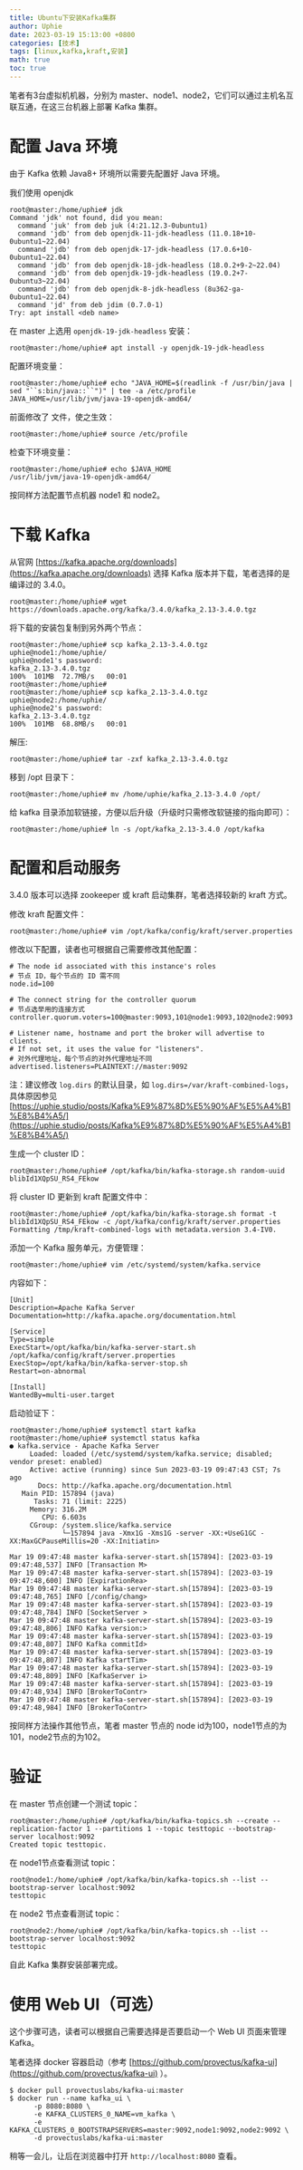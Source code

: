 ```yaml
---
title: Ubuntu下安装Kafka集群
author: Uphie
date: 2023-03-19 15:13:00 +0800
categories: [技术]
tags: [linux,kafka,kraft,安装]
math: true
toc: true
---
```


笔者有3台虚拟机机器，分别为 master、node1、node2，它们可以通过主机名互联互通，在这三台机器上部署 Kafka 集群。

# 配置 Java 环境

由于 Kafka 依赖 Java8+ 环境所以需要先配置好 Java 环境。

我们使用 openjdk
```console
root@master:/home/uphie# jdk
Command 'jdk' not found, did you mean:
  command 'juk' from deb juk (4:21.12.3-0ubuntu1)
  command 'jdb' from deb openjdk-11-jdk-headless (11.0.18+10-0ubuntu1~22.04)
  command 'jdb' from deb openjdk-17-jdk-headless (17.0.6+10-0ubuntu1~22.04)
  command 'jdb' from deb openjdk-18-jdk-headless (18.0.2+9-2~22.04)
  command 'jdb' from deb openjdk-19-jdk-headless (19.0.2+7-0ubuntu3~22.04)
  command 'jdb' from deb openjdk-8-jdk-headless (8u362-ga-0ubuntu1~22.04)
  command 'jd' from deb jdim (0.7.0-1)
Try: apt install <deb name>
```

在 master 上选用 `openjdk-19-jdk-headless` 安装：
```console
root@master:/home/uphie# apt install -y openjdk-19-jdk-headless
```

配置环境变量：
```console
root@master:/home/uphie# echo "JAVA_HOME=$(readlink -f /usr/bin/java | sed "``s:bin/java::``")" | tee -a /etc/profile
JAVA_HOME=/usr/lib/jvm/java-19-openjdk-amd64/
```

前面修改了 文件，使之生效：
```console
root@master:/home/uphie# source /etc/profile
```

检查下环境变量：
```console
root@master:/home/uphie# echo $JAVA_HOME
/usr/lib/jvm/java-19-openjdk-amd64/
```

按同样方法配置节点机器 node1 和 node2。

# 下载 Kafka

从官网 [https://kafka.apache.org/downloads](https://kafka.apache.org/downloads) 选择 Kafka 版本并下载，笔者选择的是编译过的 3.4.0。

```console
root@master:/home/uphie# wget https://downloads.apache.org/kafka/3.4.0/kafka_2.13-3.4.0.tgz
```

将下载的安装包复制到另外两个节点：
```console
root@master:/home/uphie# scp kafka_2.13-3.4.0.tgz uphie@node1:/home/uphie/
uphie@node1's password:
kafka_2.13-3.4.0.tgz                                                                                                                              100%  101MB  72.7MB/s   00:01
root@master:/home/uphie#
root@master:/home/uphie# scp kafka_2.13-3.4.0.tgz uphie@node2:/home/uphie/
uphie@node2's password:
kafka_2.13-3.4.0.tgz                                                                                                                              100%  101MB  68.8MB/s   00:01
```

解压:
```console
root@master:/home/uphie# tar -zxf kafka_2.13-3.4.0.tgz
```

移到 /opt 目录下：
```console
root@master:/home/uphie# mv /home/uphie/kafka_2.13-3.4.0 /opt/
```

给 kafka 目录添加软链接，方便以后升级（升级时只需修改软链接的指向即可）：
```console
root@master:/home/uphie# ln -s /opt/kafka_2.13-3.4.0 /opt/kafka
```

# 配置和启动服务

3.4.0 版本可以选择 zookeeper 或 kraft 启动集群，笔者选择较新的 kraft 方式。


修改 kraft 配置文件：
```console
root@master:/home/uphie# vim /opt/kafka/config/kraft/server.properties
```

修改以下配置，读者也可根据自己需要修改其他配置：
```
# The node id associated with this instance's roles
# 节点 ID，每个节点的 ID 需不同
node.id=100

# The connect string for the controller quorum
# 节点选举用的连接方式
controller.quorum.voters=100@master:9093,101@node1:9093,102@node2:9093

# Listener name, hostname and port the broker will advertise to clients.
# If not set, it uses the value for "listeners".
# 对外代理地址，每个节点的对外代理地址不同
advertised.listeners=PLAINTEXT://master:9092
```

注：建议修改 `log.dirs` 的默认目录，如 `log.dirs=/var/kraft-combined-logs`，具体原因参见 [https://uphie.studio/posts/Kafka%E9%87%8D%E5%90%AF%E5%A4%B1%E8%B4%A5/](https://uphie.studio/posts/Kafka%E9%87%8D%E5%90%AF%E5%A4%B1%E8%B4%A5/)

生成一个 cluster ID：
```
root@master:/home/uphie# /opt/kafka/bin/kafka-storage.sh random-uuid
blibId1XQpSU_RS4_FEkow
```

将 cluster ID 更新到 kraft 配置文件中：
```
root@master:/home/uphie# /opt/kafka/bin/kafka-storage.sh format -t blibId1XQpSU_RS4_FEkow -c /opt/kafka/config/kraft/server.properties
Formatting /tmp/kraft-combined-logs with metadata.version 3.4-IV0.
```

添加一个 Kafka 服务单元，方便管理：
```console
root@master:/home/uphie# vim /etc/systemd/system/kafka.service
```

内容如下：
```
[Unit]
Description=Apache Kafka Server
Documentation=http://kafka.apache.org/documentation.html
 
[Service]
Type=simple
ExecStart=/opt/kafka/bin/kafka-server-start.sh /opt/kafka/config/kraft/server.properties
ExecStop=/opt/kafka/bin/kafka-server-stop.sh
Restart=on-abnormal
 
[Install]
WantedBy=multi-user.target
```

启动验证下：
```console
root@master:/home/uphie# systemctl start kafka
root@master:/home/uphie# systemctl status kafka
● kafka.service - Apache Kafka Server
     Loaded: loaded (/etc/systemd/system/kafka.service; disabled; vendor preset: enabled)
     Active: active (running) since Sun 2023-03-19 09:47:43 CST; 7s ago
       Docs: http://kafka.apache.org/documentation.html
   Main PID: 157894 (java)
      Tasks: 71 (limit: 2225)
     Memory: 316.2M
        CPU: 6.603s
     CGroup: /system.slice/kafka.service
             └─157894 java -Xmx1G -Xms1G -server -XX:+UseG1GC -XX:MaxGCPauseMillis=20 -XX:Initiatin>

Mar 19 09:47:48 master kafka-server-start.sh[157894]: [2023-03-19 09:47:48,537] INFO [Transaction M>
Mar 19 09:47:48 master kafka-server-start.sh[157894]: [2023-03-19 09:47:48,600] INFO [ExpirationRea>
Mar 19 09:47:48 master kafka-server-start.sh[157894]: [2023-03-19 09:47:48,765] INFO [/config/chang>
Mar 19 09:47:48 master kafka-server-start.sh[157894]: [2023-03-19 09:47:48,784] INFO [SocketServer >
Mar 19 09:47:48 master kafka-server-start.sh[157894]: [2023-03-19 09:47:48,806] INFO Kafka version:>
Mar 19 09:47:48 master kafka-server-start.sh[157894]: [2023-03-19 09:47:48,807] INFO Kafka commitId>
Mar 19 09:47:48 master kafka-server-start.sh[157894]: [2023-03-19 09:47:48,807] INFO Kafka startTim>
Mar 19 09:47:48 master kafka-server-start.sh[157894]: [2023-03-19 09:47:48,809] INFO [KafkaServer i>
Mar 19 09:47:48 master kafka-server-start.sh[157894]: [2023-03-19 09:47:48,934] INFO [BrokerToContr>
Mar 19 09:47:48 master kafka-server-start.sh[157894]: [2023-03-19 09:47:48,984] INFO [BrokerToContr>
```

按同样方法操作其他节点，笔者 master 节点的 node id为100，node1节点的为 101，node2节点的为102。

# 验证

在 master 节点创建一个测试 topic：
```console
root@master:/home/uphie# /opt/kafka/bin/kafka-topics.sh --create --replication-factor 1 --partitions 1 --topic testtopic --bootstrap-server localhost:9092
Created topic testtopic.
```

在 node1节点查看测试 topic：

```console
root@node1:/home/uphie# /opt/kafka/bin/kafka-topics.sh --list --bootstrap-server localhost:9092
testtopic
```

在 node2 节点查看测试 topic：
```console
root@node2:/home/uphie# /opt/kafka/bin/kafka-topics.sh --list --bootstrap-server localhost:9092
testtopic
```

自此 Kafka 集群安装部署完成。


# 使用 Web UI（可选）

这个步骤可选，读者可以根据自己需要选择是否要启动一个 Web UI 页面来管理 Kafka。

笔者选择 docker 容器启动（参考 [https://github.com/provectus/kafka-ui](https://github.com/provectus/kafka-ui) ）。

```console
$ docker pull provectuslabs/kafka-ui:master
$ docker run --name kafka_ui \
      -p 8080:8080 \
      -e KAFKA_CLUSTERS_0_NAME=vm_kafka \
      -e KAFKA_CLUSTERS_0_BOOTSTRAPSERVERS=master:9092,node1:9092,node2:9092 \
      -d provectuslabs/kafka-ui:master
```

稍等一会儿，让后在浏览器中打开 `http://localhost:8080` 查看。